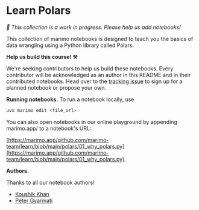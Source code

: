 # Learn Polars

_🚧 This collection is a work in progress. Please help us add notebooks!_

This collection of marimo notebooks is designed to teach you the basics of data wrangling using a Python library called Polars.

**Help us build this course! ⚒️**

We're seeking contributors to help us build these notebooks. Every contributor will be acknowledged as an author in this README and in their contributed notebooks. Head over to the [tracking issue](https://github.com/marimo-team/learn/issues/40) to sign up for a planned notebook or propose your own.

**Running notebooks.** To run a notebook locally, use

```bash
uvx marimo edit <file_url>
```

You can also open notebooks in our online playground by appending marimo.app/ to a notebook's URL:

[https://marimo.app/github.com/marimo-team/learn/blob/main/polars/01_why_polars.py](https://marimo.app/github.com/marimo-team/learn/blob/main/polars/01_why_polars.py).

**Authors.**

Thanks to all our notebook authors!

* [Koushik Khan](https://github.com/koushikkhan)
* [Péter Gyarmati](https://github.com/peter-gy)
